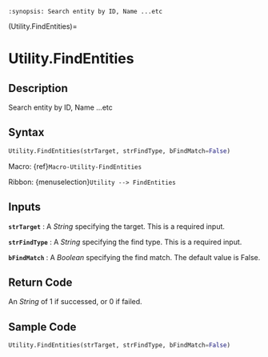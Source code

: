 ```{module} Utility.FindEntities()
:synopsis: Search entity by ID, Name ...etc
```

(Utility.FindEntities)=

# Utility.FindEntities

## Description

Search entity by ID, Name ...etc

## Syntax

```python
Utility.FindEntities(strTarget, strFindType, bFindMatch=False)
```

Macro: {ref}`Macro-Utility-FindEntities`

Ribbon: {menuselection}`Utility --> FindEntities`

## Inputs

**`strTarget`**
: A _String_ specifying the target. This is a required input.

**`strFindType`**
: A _String_ specifying the find type. This is a required input.

**`bFindMatch`**
: A _Boolean_ specifying the find match. The default value is False.

## Return Code

An _String_ of 1 if successed, or 0 if failed.

## Sample Code

```python
Utility.FindEntities(strTarget, strFindType, bFindMatch=False)
```
